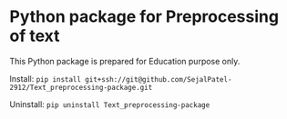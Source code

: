 # Python package for Preprocessing of text 

This Python package is prepared for Education purpose only. 

Install: 
`pip install git+ssh://git@github.com/SejalPatel-2912/Text_preprocessing-package.git`

Uninstall:
`pip uninstall Text_preprocessing-package`

